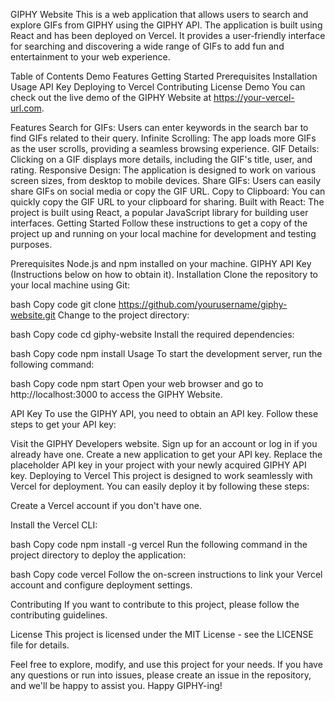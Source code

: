 
GIPHY Website
This is a web application that allows users to search and explore GIFs from GIPHY using the GIPHY API. The application is built using React and has been deployed on Vercel. It provides a user-friendly interface for searching and discovering a wide range of GIFs to add fun and entertainment to your web experience.

Table of Contents
Demo
Features
Getting Started
Prerequisites
Installation
Usage
API Key
Deploying to Vercel
Contributing
License
Demo
You can check out the live demo of the GIPHY Website at https://your-vercel-url.com.

Features
Search for GIFs: Users can enter keywords in the search bar to find GIFs related to their query.
Infinite Scrolling: The app loads more GIFs as the user scrolls, providing a seamless browsing experience.
GIF Details: Clicking on a GIF displays more details, including the GIF's title, user, and rating.
Responsive Design: The application is designed to work on various screen sizes, from desktop to mobile devices.
Share GIFs: Users can easily share GIFs on social media or copy the GIF URL.
Copy to Clipboard: You can quickly copy the GIF URL to your clipboard for sharing.
Built with React: The project is built using React, a popular JavaScript library for building user interfaces.
Getting Started
Follow these instructions to get a copy of the project up and running on your local machine for development and testing purposes.

Prerequisites
Node.js and npm installed on your machine.
GIPHY API Key (Instructions below on how to obtain it).
Installation
Clone the repository to your local machine using Git:

bash
Copy code
git clone https://github.com/yourusername/giphy-website.git
Change to the project directory:

bash
Copy code
cd giphy-website
Install the required dependencies:

bash
Copy code
npm install
Usage
To start the development server, run the following command:

bash
Copy code
npm start
Open your web browser and go to http://localhost:3000 to access the GIPHY Website.

API Key
To use the GIPHY API, you need to obtain an API key. Follow these steps to get your API key:

Visit the GIPHY Developers website.
Sign up for an account or log in if you already have one.
Create a new application to get your API key.
Replace the placeholder API key in your project with your newly acquired GIPHY API key.
Deploying to Vercel
This project is designed to work seamlessly with Vercel for deployment. You can easily deploy it by following these steps:

Create a Vercel account if you don't have one.

Install the Vercel CLI:

bash
Copy code
npm install -g vercel
Run the following command in the project directory to deploy the application:

bash
Copy code
vercel
Follow the on-screen instructions to link your Vercel account and configure deployment settings.

Contributing
If you want to contribute to this project, please follow the contributing guidelines.

License
This project is licensed under the MIT License - see the LICENSE file for details.

Feel free to explore, modify, and use this project for your needs. If you have any questions or run into issues, please create an issue in the repository, and we'll be happy to assist you. Happy GIPHY-ing!

